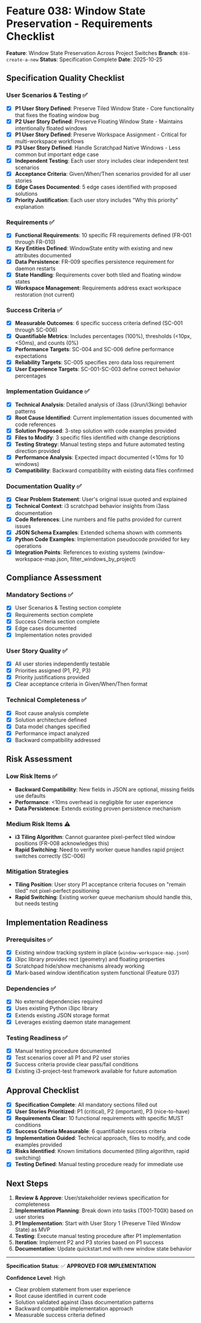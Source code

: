 # Feature 038: Window State Preservation - Requirements Checklist

**Feature**: Window State Preservation Across Project Switches
**Branch**: `038-create-a-new`
**Status**: Specification Complete
**Date**: 2025-10-25

## Specification Quality Checklist

### User Scenarios & Testing ✅

- [x] **P1 User Story Defined**: Preserve Tiled Window State - Core functionality that fixes the floating window bug
- [x] **P2 User Story Defined**: Preserve Floating Window State - Maintains intentionally floated windows
- [x] **P1 User Story Defined**: Preserve Workspace Assignment - Critical for multi-workspace workflows
- [x] **P3 User Story Defined**: Handle Scratchpad Native Windows - Less common but important edge case
- [x] **Independent Testing**: Each user story includes clear independent test scenarios
- [x] **Acceptance Criteria**: Given/When/Then scenarios provided for all user stories
- [x] **Edge Cases Documented**: 5 edge cases identified with proposed solutions
- [x] **Priority Justification**: Each user story includes "Why this priority" explanation

### Requirements ✅

- [x] **Functional Requirements**: 10 specific FR requirements defined (FR-001 through FR-010)
- [x] **Key Entities Defined**: WindowState entity with existing and new attributes documented
- [x] **Data Persistence**: FR-009 specifies persistence requirement for daemon restarts
- [x] **State Handling**: Requirements cover both tiled and floating window states
- [x] **Workspace Management**: Requirements address exact workspace restoration (not current)

### Success Criteria ✅

- [x] **Measurable Outcomes**: 6 specific success criteria defined (SC-001 through SC-006)
- [x] **Quantifiable Metrics**: Includes percentages (100%), thresholds (<10px, <50ms), and counts (0%)
- [x] **Performance Targets**: SC-004 and SC-006 define performance expectations
- [x] **Reliability Targets**: SC-005 specifies zero data loss requirement
- [x] **User Experience Targets**: SC-001-SC-003 define correct behavior percentages

### Implementation Guidance ✅

- [x] **Technical Analysis**: Detailed analysis of i3ass (i3run/i3king) behavior patterns
- [x] **Root Cause Identified**: Current implementation issues documented with code references
- [x] **Solution Proposed**: 3-step solution with code examples provided
- [x] **Files to Modify**: 3 specific files identified with change descriptions
- [x] **Testing Strategy**: Manual testing steps and future automated testing direction provided
- [x] **Performance Analysis**: Expected impact documented (<10ms for 10 windows)
- [x] **Compatibility**: Backward compatibility with existing data files confirmed

### Documentation Quality ✅

- [x] **Clear Problem Statement**: User's original issue quoted and explained
- [x] **Technical Context**: i3 scratchpad behavior insights from i3ass documentation
- [x] **Code References**: Line numbers and file paths provided for current issues
- [x] **JSON Schema Examples**: Extended schema shown with comments
- [x] **Python Code Examples**: Implementation pseudocode provided for key operations
- [x] **Integration Points**: References to existing systems (window-workspace-map.json, filter_windows_by_project)

## Compliance Assessment

### Mandatory Sections ✅
- [x] User Scenarios & Testing section complete
- [x] Requirements section complete
- [x] Success Criteria section complete
- [x] Edge cases documented
- [x] Implementation notes provided

### User Story Quality ✅
- [x] All user stories independently testable
- [x] Priorities assigned (P1, P2, P3)
- [x] Priority justifications provided
- [x] Clear acceptance criteria in Given/When/Then format

### Technical Completeness ✅
- [x] Root cause analysis complete
- [x] Solution architecture defined
- [x] Data model changes specified
- [x] Performance impact analyzed
- [x] Backward compatibility addressed

## Risk Assessment

### Low Risk Items ✅
- **Backward Compatibility**: New fields in JSON are optional, missing fields use defaults
- **Performance**: <10ms overhead is negligible for user experience
- **Data Persistence**: Extends existing proven persistence mechanism

### Medium Risk Items ⚠️
- **i3 Tiling Algorithm**: Cannot guarantee pixel-perfect tiled window positions (FR-008 acknowledges this)
- **Rapid Switching**: Need to verify worker queue handles rapid project switches correctly (SC-006)

### Mitigation Strategies
- **Tiling Position**: User story P1 acceptance criteria focuses on "remain tiled" not pixel-perfect positioning
- **Rapid Switching**: Existing worker queue mechanism should handle this, but needs testing

## Implementation Readiness

### Prerequisites ✅
- [x] Existing window tracking system in place (`window-workspace-map.json`)
- [x] i3ipc library provides rect (geometry) and floating properties
- [x] Scratchpad hide/show mechanisms already working
- [x] Mark-based window identification system functional (Feature 037)

### Dependencies ✅
- [x] No external dependencies required
- [x] Uses existing Python i3ipc library
- [x] Extends existing JSON storage format
- [x] Leverages existing daemon state management

### Testing Readiness ✅
- [x] Manual testing procedure documented
- [x] Test scenarios cover all P1 and P2 user stories
- [x] Success criteria provide clear pass/fail conditions
- [x] Existing i3-project-test framework available for future automation

## Approval Checklist

- [x] **Specification Complete**: All mandatory sections filled out
- [x] **User Stories Prioritized**: P1 (critical), P2 (important), P3 (nice-to-have)
- [x] **Requirements Clear**: 10 functional requirements with specific MUST conditions
- [x] **Success Criteria Measurable**: 6 quantifiable success criteria
- [x] **Implementation Guided**: Technical approach, files to modify, and code examples provided
- [x] **Risks Identified**: Known limitations documented (tiling algorithm, rapid switching)
- [x] **Testing Defined**: Manual testing procedure ready for immediate use

## Next Steps

1. **Review & Approve**: User/stakeholder reviews specification for completeness
2. **Implementation Planning**: Break down into tasks (T001-T00X) based on user stories
3. **P1 Implementation**: Start with User Story 1 (Preserve Tiled Window State) as MVP
4. **Testing**: Execute manual testing procedure after P1 implementation
5. **Iteration**: Implement P2 and P3 stories based on P1 success
6. **Documentation**: Update quickstart.md with new window state behavior

---

**Specification Status**: ✅ **APPROVED FOR IMPLEMENTATION**

**Confidence Level**: High
- Clear problem statement from user experience
- Root cause identified in current code
- Solution validated against i3ass documentation patterns
- Backward compatible implementation approach
- Measurable success criteria defined
